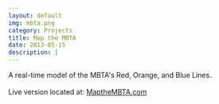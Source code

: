 ```yaml
---
layout: default
img: mbta.png
category: Projects
title: Map the MBTA
date: 2013-05-15
description: |
---
```

A real-time model of the MBTA's Red, Orange, and Blue Lines. 
<br>
<br>
Live version located at: <a href="http://www.mapthembta.com/index.php">MaptheMBTA.com</a>